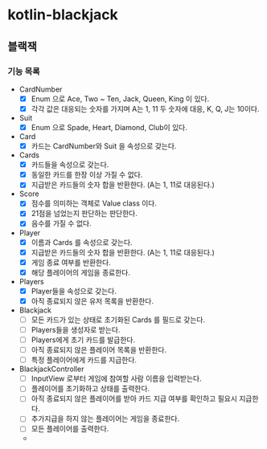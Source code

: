 # kotlin-blackjack

## 블랙잭

### 기능 목록
- CardNumber
  - [x] Enum 으로 Ace, Two ~ Ten, Jack, Queen, King 이 있다.
  - [x] 각각 값은 대응되는 숫자를 가지며 A는 1, 11 두 숫자에 대응, K, Q, J는 10이다.
- Suit
  - [x] Enum 으로 Spade, Heart, Diamond, Club이 있다.
- Card
  - [x] 카드는 CardNumber와 Suit 을 속성으로 갖는다.
- Cards
  - [x] 카드들을 속성으로 갖는다.
  - [x] 동일한 카드를 한장 이상 가질 수 없다.
  - [x] 지급받은 카드들의 숫자 합을 반환한다. (A는 1, 11로 대응된다.)
- Score
  - [x] 점수를 의미하는 객체로 Value class 이다.
  - [x] 21점을 넘었는지 판단하는 판단한다.
  - [x] 음수를 가질 수 없다.
- Player
  - [x] 이름과 Cards 를 속성으로 갖는다.
  - [x] 지급받은 카드들의 숫자 합을 반환한다. (A는 1, 11로 대응된다.)
  - [x] 게임 종료 여부를 반환한다.
  - [x] 해당 플레이어의 게임을 종료한다.
- Players
  - [x] Player들을 속성으로 갖는다.
  - [x] 아직 종료되지 않은 유저 목록을 반환한다.
- Blackjack
  - [ ] 모든 카드가 있는 상태로 초기화된 Cards 를 필드로 갖는다.
  - [ ] Players들을 생성자로 받는다.
  - [ ] Players에게 초기 카드를 발급한다.
  - [ ] 아직 종료되지 않은 플레이어 목록을 반환한다.
  - [ ] 특정 플레이어에게 카드를 지급한다.
- BlackjackController
  - [ ] InputView 로부터 게임에 참여할 사람 이름을 입력받는다.
  - [ ] 플레이어를 초기화하고 상태를 출력한다.
  - [ ] 아직 종료되지 않은 플레이어를 받아 카드 지급 여부를 확인하고 필요시 지급한다.
  - [ ] 추가지급을 하지 않는 플레이어는 게임을 종료한다.
  - [ ] 모든 플레이어를 출력한다.
  - 